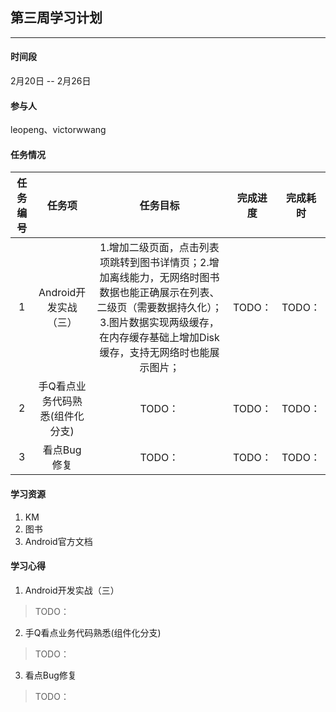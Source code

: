 ## 第三周学习计划
***

#### 时间段
2月20日 -- 2月26日  

#### 参与人
leopeng、victorwwang  

#### 任务情况
|任务编号|任务项|任务目标|完成进度|完成耗时|
|:--:|:--:|:--:|:--:|:--:|
|1|Android开发实战（三）|1.增加二级页面，点击列表项跳转到图书详情页；2.增加离线能力，无网络时图书数据也能正确展示在列表、二级页（需要数据持久化）；3.图片数据实现两级缓存，在内存缓存基础上增加Disk缓存，支持无网络时也能展示图片；|TODO：|TODO：|
|2|手Q看点业务代码熟悉(组件化分支)|TODO：|TODO：|TODO：|
|3|看点Bug修复|TODO：|TODO：|TODO：|

#### 学习资源
1. KM
2. 图书
3. Android官方文档

#### 学习心得

1. Android开发实战（三）
> TODO：

2. 手Q看点业务代码熟悉(组件化分支)
> TODO：

3. 看点Bug修复
> TODO：